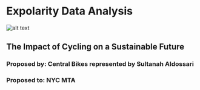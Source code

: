 # Expolarity Data Analysis 
![alt text](http://sustainability.asn.au/blog/wp-content/uploads/2020/01/5-ways-New-York-City-is-becoming-a-sustainable-city.jpg)
## The Impact of Cycling on a Sustainable Future
### Proposed by: Central Bikes represented by Sultanah Aldossari
### Proposed to: NYC MTA 
